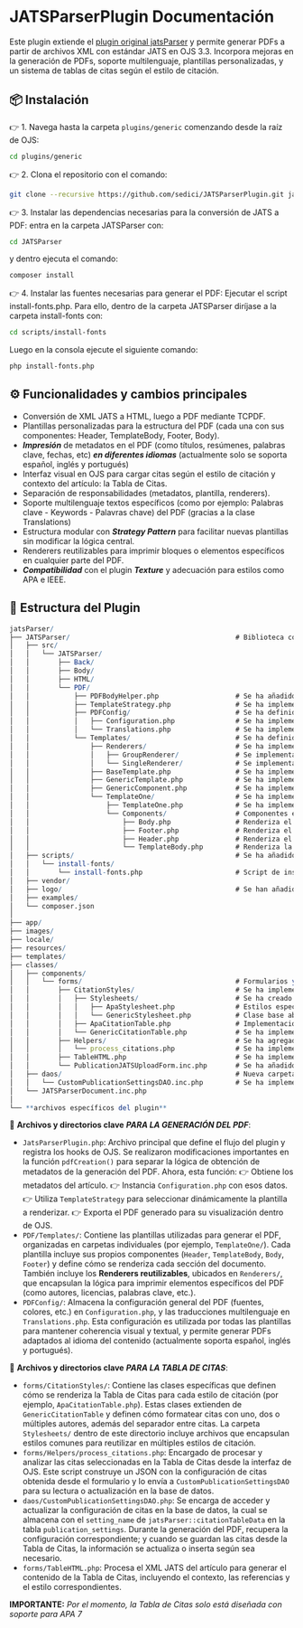 # JATSParserPlugin Documentación

Este plugin extiende el [plugin original jatsParser](https://github.com/Vitaliy-1) y permite generar PDFs a partir de archivos XML con estándar JATS en OJS 3.3. Incorpora mejoras en la generación de PDFs, soporte multilenguaje, plantillas personalizadas, y un sistema de tablas de citas según el estilo de citación.

## 📦 Instalación

👉 1. Navega hasta la carpeta `plugins/generic` comenzando desde la raíz de OJS:
```bash
cd plugins/generic
```

👉 2. Clona el repositorio con el comando:
```bash
git clone --recursive https://github.com/sedici/JATSParserPlugin.git jatsParser
```

👉 3. Instalar las dependencias necesarias para la conversión de JATS a PDF: entra en la carpeta JATSParser con:
```bash
cd JATSParser
```
y dentro ejecuta el comando:
```bash
composer install
```

👉 4. Instalar las fuentes necesarias para generar el PDF: Ejecutar el script install-fonts.php.
Para ello, dentro de la carpeta JATSParser diríjase a la carpeta install-fonts con:
```bash
cd scripts/install-fonts
```
Luego en la consola ejecute el siguiente comando:
```bash
php install-fonts.php
```

## ⚙️ Funcionalidades y cambios principales

- Conversión de XML JATS a HTML, luego a PDF mediante TCPDF.
- Plantillas personalizadas para la estructura del PDF (cada una con sus componentes: Header, TemplateBody, Footer, Body).
- ***Impresión*** de metadatos en el PDF (como títulos, resúmenes, palabras clave, fechas, etc) ***en diferentes idiomas*** (actualmente solo se soporta español, inglés y portugués) 
- Interfaz visual en OJS para cargar citas según el estilo de citación y contexto del artículo: la Tabla de Citas.
- Separación de responsabilidades (metadatos, plantilla, renderers).
- Soporte multilenguaje textos específicos (como por ejemplo: Palabras clave - Keywords - Palavras chave) del PDF (gracias a la clase Translations)
- Estructura modular con ***Strategy Pattern*** para facilitar nuevas plantillas sin modificar la lógica central.
- Renderers reutilizables para imprimir bloques o elementos específicos en cualquier parte del PDF.
- ***Compatibilidad*** con el plugin ***Texture*** y adecuación para estilos como APA e IEEE.

## 🧱 Estructura del Plugin

```mathematica
jatsParser/
├── JATSParser/                                         # Biblioteca core para procesamiento de documentos JATS
│   ├── src/
│   │   └── JATSParser/
│   │       ├── Back/
│   │       ├── Body/
│   │       ├── HTML/
│   │       └── PDF/
│   │           ├── PDFBodyHelper.php                   # Se ha añadido la funcionalidad de procesar el contenido XML JATS para estructurar de forma correcta el cuerpo del PDF si el articulo esta en APA 
│   │           ├── TemplateStrategy.php                # Se ha implementado para manejar plantillas dinamicamente implementando un Strategy Pattern
│   │           ├── PDFConfig/                          # Se ha definido una carpeta para almacenar la configuracion centralizada para la generacion de PDFs
│   │           │   ├── Configuration.php               # Se ha implementado para centralizar metadatos y estilos 
│   │           │   └── Translations.php                # Se ha implementado para almacenar traducciones para textos especificos en PDFs generados 
│   │           └── Templates/                          # Se ha definido un sistema de plantillas modulares y extensibles
│   │               ├── Renderers/                      # Se ha implementado un sistema de renderizado reutilizable con separacion de responsabilidades
│   │               │   ├── GroupRenderer/              # Se implementaron renderizadores para elementos compuestos (resumenes en diferentes idiomas, informacion completa de autores, etc) 
│   │               │   └── SingleRenderer/             # Se implementaron renderizadores para elementos atomicos (textos, imagenes, licencia, etc)
│   │               ├── BaseTemplate.php                # Se ha implementado como clase base abstracta con metodos comunes para todas las plantillas. Reconoce los componentes de cada plantilla.
│   │               ├── GenericTemplate.php             # Se ha implementado como clase base que inicializa los componentes correspondientes a la plantilla reconocida por BaseTemplate.
│   │               ├── GenericComponent.php            # Se ha implementado como clase base para todos los componentes con funcionalidad compartida
│   │               └── TemplateOne/                    # Se ha implementado una plantilla personalizada llamada "TemplateOne"
│   │                   ├── TemplateOne.php             # Se ha implementado la clase principal de la plantilla. Carga sus componentes correspondientes que luego seran procesados en BaseTemplate.php
│   │                   └── Components/                 # Componentes especificos de esta plantilla
│   │                       ├── Body.php                # Renderiza el contenido del XML JATS del articulo (incluidas las referencias bibliograficas) 
│   │                       ├── Footer.php              # Renderiza el pie de pagina con la informacion de la licencia llamando al Renderer individual "Licence" 
│   │                       ├── Header.php              # Renderiza el encabezado llamando a Renderers especificos segun los elementos que se deseen imprimir
│   │                       └── TemplateBody.php        # Renderiza la caratula del articulo con datos introductorios, utilizando Renderers especificos segun los elementos que se deseen imprimir
│   ├── scripts/                                        # Se ha añadido esta carpeta que contiene los Scripts necesarios para el funcionamiento del plugin
│   │   └── install-fonts/                              
│   │       └── install-fonts.php                       # Script de instalacion automatica de fuentes personalizadas para TCPDF
│   ├── vendor/
│   ├── logo/                                           # Se han añadido logos que son utilizados para la generacion del PDF, tales como como el logo ORCID o los logos correspondientes a los tipos de licencias Creative Commons                                                 
│   ├── examples/                                       
│   └── composer.json                                   
│                                                       
├── app/                                                
├── images/                                             
├── locale/                                             
├── resources/                                          
├── templates/                                          
├── classes/                                            
│   ├── components/                                     
│   │   └── forms/                                      # Formularios y elementos relacionados a UI
│   │       ├── CitationStyles/                         # Se ha implementado una Tabla de Citas para APA 7 
│   │       │   ├── Stylesheets/                        # Se ha creado una carpeta que almacena los estilos para cada formato de citacion (actualmente solo se soporta APA)
│   │       │   │   ├── ApaStylesheet.php               # Estilos especificos para formato APA 
│   │       │   │   └── GenericStylesheet.php           # Clase base abstracta con estilos comunes
│   │       │   ├── ApaCitationTable.php                # Implementacion de una tabla de citas con estilo de citacion APA
│   │       │   └── GenericCitationTable.php            # Se ha implementado una clase base con un patron Template Method para tablas de citacion
│   │       ├── Helpers/                                # Se ha agregado una carpeta con funciones auxiliares para el procesamiento de formularios
│   │       │   └── process_citations.php               # Se ha implementado para procesar las citas guardadas en la Tabla de Citas
│   │       ├── TableHTML.php                           # Se ha implementado para procesar la informacion que se renderizara en cada parte de la Tabla de Citas (contexto, referencias, estilo de cita)
│   │       └── PublicationJATSUploadForm.inc.php       # Se ha añadido una funcionalidad: Un nuevo FieldHTML que renderizara el HTML correspondiente a la Tabla de Citas  
│   ├── daos/                                           # Nueva carpeta con objetos de acceso a datos
│   │   └── CustomPublicationSettingsDAO.inc.php        # Se ha implementado para actualizar u obtener la configuracion de la Tabla de Citas almacenada en la base de datos 
│   └── JATSParserDocument.inc.php
│
└── **archivos específicos del plugin**
```

📁 **Archivos y directorios clave** ***PARA LA GENERACIÓN DEL PDF***:
- `JatsParserPlugin.php`: Archivo principal que define el flujo del plugin y registra los hooks de OJS. Se realizaron modificaciones importantes en la función `pdfCreation()` para separar la lógica de obtención de metadatos de la generación del PDF. Ahora, esta función:
  👉 Obtiene los metadatos del artículo.
  👉 Instancia `Configuration.php` con esos datos.
  👉 Utiliza `TemplateStrategy` para seleccionar dinámicamente la plantilla a renderizar.
  👉 Exporta el PDF generado para su visualización dentro de OJS.
- `PDF/Templates/`: Contiene las plantillas utilizadas para generar el PDF, organizadas en carpetas individuales (por ejemplo, `TemplateOne/`). Cada plantilla incluye sus propios componentes (`Header`, `TemplateBody`, `Body`, `Footer`) y define cómo se renderiza cada sección del documento. También incluye los **Renderers reutilizables**, ubicados en `Renderers/`, que encapsulan la lógica para imprimir elementos específicos del PDF (como autores, licencias, palabras clave, etc.).
- `PDFConfig/`: Almacena la configuración general del PDF (fuentes, colores, etc.) en `Configuration.php`, y las traducciones multilenguaje en `Translations.php`. Esta configuración es utilizada por todas las plantillas para mantener coherencia visual y textual, y permite generar PDFs adaptados al idioma del contenido (actualmente soporta español, inglés y portugués).

📁 **Archivos y directorios clave** ***PARA LA TABLA DE CITAS***:
- `forms/CitationStyles/`: Contiene las clases específicas que definen cómo se renderiza la Tabla de Citas para cada estilo de citación (por ejemplo, `ApaCitationTable.php`). Estas clases extienden de `GenericCitationTable` y definen cómo formatear citas con uno, dos o múltiples autores, además del separador entre citas. La carpeta `Stylesheets/` dentro de este directorio incluye archivos que encapsulan estilos comunes para reutilizar en múltiples estilos de citación.
- `forms/Helpers/process_citations.php`: Encargado de procesar y analizar las citas seleccionadas en la Tabla de Citas desde la interfaz de OJS. Este script construye un JSON con la configuración de citas obtenida desde el formulario y lo envía a `CustomPublicationSettingsDAO` para su lectura o actualización en la base de datos.
- `daos/CustomPublicationSettingsDAO.php`: Se encarga de acceder y actualizar la configuración de citas en la base de datos, la cual se almacena con el `setting_name` de `jatsParser::citationTableData` en la tabla `publication_settings`. Durante la generación del PDF, recupera la configuración correspondiente; y cuando se guardan las citas desde la Tabla de Citas, la información se actualiza o inserta según sea necesario.
- `forms/TableHTML.php`: Procesa el XML JATS del artículo para generar el contenido de la Tabla de Citas, incluyendo el contexto, las referencias y el estilo correspondientes.

**IMPORTANTE:** *Por el momento, la Tabla de Citas solo está diseñada con soporte para APA 7*
